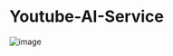 # Youtube-AI-Service

![image](https://github.com/bvnohz/youtube-ai-service/assets/141910199/c00cae6e-e19e-473a-960b-acb046a5fbd6)
